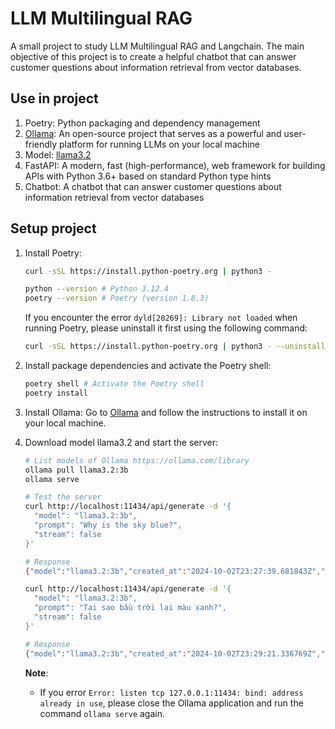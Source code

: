 # LLM Multilingual RAG
A small project to study LLM Multilingual RAG and Langchain. The main objective of this project is to create a helpful chatbot that can answer customer questions about information retrieval from vector databases.

## Use in project
1. Poetry: Python packaging and dependency management
2. [Ollama](https://github.com/ollama/ollama): An open-source project that serves as a powerful and user-friendly platform for running LLMs on your local machine
3. Model: [llama3.2](https://www.llama.com/)
4. FastAPI: A modern, fast (high-performance), web framework for building APIs with Python 3.6+ based on standard Python type hints
5. Chatbot: A chatbot that can answer customer questions about information retrieval from vector databases

## Setup project
1. Install Poetry:
    ```bash
    curl -sSL https://install.python-poetry.org | python3 -

    python --version # Python 3.12.4
    poetry --version # Poetry (version 1.8.3)
    ```

    If you encounter the error `dyld[20269]: Library not loaded` when running Poetry, please uninstall it first using the following command:
    ```bash
    curl -sSL https://install.python-poetry.org | python3 - --uninstall
    ```

2. Install package dependencies and activate the Poetry shell:
    ```bash
    poetry shell # Activate the Poetry shell
    poetry install
    ```

3. Install Ollama: Go to [Ollama](https://ollama.com/download) and follow the instructions to install it on your local machine.

4. Download model llama3.2 and start the server:
    ```bash
    # List models of Ollama https://ollama.com/library
    ollama pull llama3.2:3b
    ollama serve

    # Test the server
    curl http://localhost:11434/api/generate -d '{
      "model": "llama3.2:3b",
      "prompt": "Why is the sky blue?",
      "stream": false
    }'

    # Response
    {"model":"llama3.2:3b","created_at":"2024-10-02T23:27:39.681843Z","response":"The sky appears blue to us during the daytime due to a phenomenon called Rayleigh scattering, named after the British physicist Lord Rayleigh. Here's what happens:\n\n1. **Sunlight enters Earth's atmosphere**: When sunlight enters our planet's atmosphere, it consists of a spectrum of colors, including all the colors of the visible spectrum (red, orange, yellow, green, blue, indigo, and violet).\n2. **Scattering occurs**: As sunlight travels through the atmosphere, it encounters tiny molecules of gases such as nitrogen (N2) and oxygen (O2). These molecules scatter the light in all directions.\n3. **Shorter wavelengths scattered more**: The smaller (shorter) wavelengths of light, like blue and violet, are scattered more than the longer wavelengths (like red and orange). This is because the smaller molecules are more effective at scattering shorter wavelengths.\n4. **Blue light dominates our view**: As a result, when we look up at the sky, we see mostly the scattered blue light from all directions. This is why the sky appears blue to us during the daytime.\n\nIt's worth noting that:\n\n* During sunrise and sunset, the sky can appear more red or orange due to a different scattering process involving atmospheric particles and water vapor.\n* At night, the sky appears dark because there's no sunlight to scatter.\n* In cloudy or hazy conditions, the color of the sky can be affected by other scattering processes.\n\nSo, that's why the sky is blue!","done":true,"done_reason":"stop","context":[...],"total_duration":9894272250,"load_duration":20968542,"prompt_eval_count":31,"prompt_eval_duration":3369451000,"eval_count":302,"eval_duration":6497741000}%

    curl http://localhost:11434/api/generate -d '{
      "model": "llama3.2:3b",
      "prompt": "Tại sao bầu trời lại màu xanh?",
      "stream": false
    }'

    # Response
    {"model":"llama3.2:3b","created_at":"2024-10-02T23:29:21.336769Z","response":"Bầu trời thường được nhìn thấy với màu xanh do hiện tượng phân tử khí trong không khí. Các phân tử khí là những hạt nhỏ, nhẹ và di chuyển nhanh, tạo ra hiệu ứng pha màu khi chiếu sáng từ mặt trời.\n\nKhi ánh sáng mặt trời đi qua không khí, các phân tử khí này sẽ hấp thụ hoặc phản xạ một số bước sóng của ánh sáng. Màu xanh thường được hấp thụ tốt bởi các phân tử khí, vì vậy phần lớn ánh sáng xanh sẽ bị mất đi trước khi nó có thể đến mắt chúng ta.\n\nÁnh sáng còn lại, với màu sắc khác nhau, sẽ được phản xạ trở lại không khí và đến mắt chúng ta. Do đó, bầu trời thường được nhìn thấy với màu xanh lá cây hoặc xanh dương nhẹ, tùy thuộc vào độ cao của ánh sáng mặt trời trong bầu khí quyển và sự hiện diện của các phân tử khí.\n\nNgoài ra, còn có một số yếu tố khác ảnh hưởng đến màu sắc của bầu trời, chẳng hạn như:\n\n- Thời gian ngày: Bầu trời thường có màu đậm hơn vào buổi chiều và buổi tối do sự hiện diện của ánh sáng Mặt Trời.\n- Độ cao của ánh sáng mặt trời: Ánh sáng mặt trời thấp hơn khi chúng ta ở gần địa cực, điều này làm cho bầu trời có màu xanh đậm hơn.\n- Sự hiện diện của các aerosol trong không khí: Các aerosol như bụi, hơi nước và khí clo cũng có thể ảnh hưởng đến màu sắc của bầu trời.\n\nTóm lại, màu xanh của bầu trời là kết quả của việc hấp thụ hoặc phản xạ ánh sáng mặt trời bởi các phân tử khí trong không khí.","done":true,"done_reason":"stop","context":[...],"total_duration":9896445250,"load_duration":30707042,"prompt_eval_count":33,"prompt_eval_duration":2494202000,"eval_count":344,"eval_duration":7369613000}%
    ```
   **Note**:
   - If you error `Error: listen tcp 127.0.0.1:11434: bind: address already in use`, please close the Ollama application and run the command `ollama serve` again.

